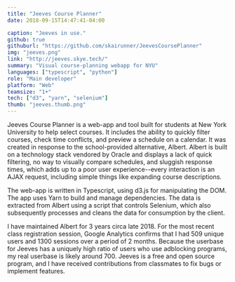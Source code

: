 ```yaml
---
title: "Jeeves Course Planner"
date: 2018-09-15T14:47:41-04:00

caption: "Jeeves in use."
github: true
githuburl: "https://github.com/skairunner/JeevesCoursePlanner"
img: "jeeves.png"
link: "http://jeeves.skye.tech/"
summary: "Visual course-planning webapp for NYU"
languages: ["typescript", "python"]
role: "Main developer"
platform: "Web"
teamsize: "1+"
tech: ["d3", "yarn", "selenium"]
thumb: "jeeves.thumb.png"
---
```


Jeeves Course Planner is a web-app and tool built for students at New York University to help select courses. It includes the ability to quickly filter courses, check time conflicts, and preview a schedule on a calendar. It was created in response to the school-provided alternative, Albert. Albert is built on a technology stack vendored by Oracle and displays a lack of quick filtering, no way to visually compare schedules, and sluggish response times, which adds up to a poor user experience--every interaction is an AJAX request, including simple things like expanding course descriptions.

The web-app is written in Typescript, using d3.js for manipulating the DOM. The app uses Yarn to build and manage dependencies. The data is extracted from Albert using a script that controls Selenium, which also subsequently processes and cleans the data for consumption by the client. 

I have maintained Albert for 3 years circa late 2018. For the most recent class registration session, Google Analytics confirms that I had 509 unique users and 1300 sessions over a period of 2 months. Because the userbase for Jeeves has a uniquely high ratio of users who use adblocking programs, my real userbase is likely around 700. Jeeves is a free and open source program, and I have received contributions from classmates to fix bugs or implement features.